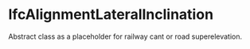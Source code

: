 IfcAlignmentLateralInclination
==============================
Abstract class as a placeholder for railway cant or road superelevation.



